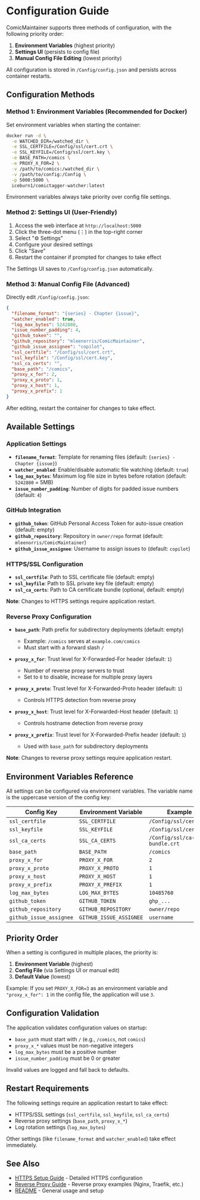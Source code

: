 # Configuration Guide

ComicMaintainer supports three methods of configuration, with the following priority order:

1. **Environment Variables** (highest priority)
2. **Settings UI** (persists to config file)
3. **Manual Config File Editing** (lowest priority)

All configuration is stored in `/Config/config.json` and persists across container restarts.

## Configuration Methods

### Method 1: Environment Variables (Recommended for Docker)

Set environment variables when starting the container:

```bash
docker run -d \
  -e WATCHED_DIR=/watched_dir \
  -e SSL_CERTFILE=/Config/ssl/cert.crt \
  -e SSL_KEYFILE=/Config/ssl/cert.key \
  -e BASE_PATH=/comics \
  -e PROXY_X_FOR=2 \
  -v /path/to/comics:/watched_dir \
  -v /path/to/config:/Config \
  -p 5000:5000 \
  iceburn1/comictagger-watcher:latest
```

Environment variables always take priority over config file settings.

### Method 2: Settings UI (User-Friendly)

1. Access the web interface at `http://localhost:5000`
2. Click the three-dot menu (⋮) in the top-right corner
3. Select "⚙️ Settings"
4. Configure your desired settings
5. Click "Save"
6. Restart the container if prompted for changes to take effect

The Settings UI saves to `/Config/config.json` automatically.

### Method 3: Manual Config File (Advanced)

Directly edit `/Config/config.json`:

```json
{
  "filename_format": "{series} - Chapter {issue}",
  "watcher_enabled": true,
  "log_max_bytes": 5242880,
  "issue_number_padding": 4,
  "github_token": "",
  "github_repository": "mleenorris/ComicMaintainer",
  "github_issue_assignee": "copilot",
  "ssl_certfile": "/Config/ssl/cert.crt",
  "ssl_keyfile": "/Config/ssl/cert.key",
  "ssl_ca_certs": "",
  "base_path": "/comics",
  "proxy_x_for": 2,
  "proxy_x_proto": 1,
  "proxy_x_host": 1,
  "proxy_x_prefix": 1
}
```

After editing, restart the container for changes to take effect.

## Available Settings

### Application Settings

- **`filename_format`**: Template for renaming files (default: `{series} - Chapter {issue}`)
- **`watcher_enabled`**: Enable/disable automatic file watching (default: `true`)
- **`log_max_bytes`**: Maximum log file size in bytes before rotation (default: `5242880` = 5MB)
- **`issue_number_padding`**: Number of digits for padded issue numbers (default: `4`)

### GitHub Integration

- **`github_token`**: GitHub Personal Access Token for auto-issue creation (default: empty)
- **`github_repository`**: Repository in `owner/repo` format (default: `mleenorris/ComicMaintainer`)
- **`github_issue_assignee`**: Username to assign issues to (default: `copilot`)

### HTTPS/SSL Configuration

- **`ssl_certfile`**: Path to SSL certificate file (default: empty)
- **`ssl_keyfile`**: Path to SSL private key file (default: empty)
- **`ssl_ca_certs`**: Path to CA certificate bundle (optional, default: empty)

**Note**: Changes to HTTPS settings require application restart.

### Reverse Proxy Configuration

- **`base_path`**: Path prefix for subdirectory deployments (default: empty)
  - Example: `/comics` serves at `example.com/comics`
  - Must start with a forward slash `/`

- **`proxy_x_for`**: Trust level for X-Forwarded-For header (default: `1`)
  - Number of reverse proxy servers to trust
  - Set to `0` to disable, increase for multiple proxy layers

- **`proxy_x_proto`**: Trust level for X-Forwarded-Proto header (default: `1`)
  - Controls HTTPS detection from reverse proxy

- **`proxy_x_host`**: Trust level for X-Forwarded-Host header (default: `1`)
  - Controls hostname detection from reverse proxy

- **`proxy_x_prefix`**: Trust level for X-Forwarded-Prefix header (default: `1`)
  - Used with `base_path` for subdirectory deployments

**Note**: Changes to reverse proxy settings require application restart.

## Environment Variables Reference

All settings can be configured via environment variables. The variable name is the uppercase version of the config key:

| Config Key | Environment Variable | Example |
|------------|---------------------|---------|
| `ssl_certfile` | `SSL_CERTFILE` | `/Config/ssl/cert.crt` |
| `ssl_keyfile` | `SSL_KEYFILE` | `/Config/ssl/cert.key` |
| `ssl_ca_certs` | `SSL_CA_CERTS` | `/Config/ssl/ca-bundle.crt` |
| `base_path` | `BASE_PATH` | `/comics` |
| `proxy_x_for` | `PROXY_X_FOR` | `2` |
| `proxy_x_proto` | `PROXY_X_PROTO` | `1` |
| `proxy_x_host` | `PROXY_X_HOST` | `1` |
| `proxy_x_prefix` | `PROXY_X_PREFIX` | `1` |
| `log_max_bytes` | `LOG_MAX_BYTES` | `10485760` |
| `github_token` | `GITHUB_TOKEN` | `ghp_...` |
| `github_repository` | `GITHUB_REPOSITORY` | `owner/repo` |
| `github_issue_assignee` | `GITHUB_ISSUE_ASSIGNEE` | `username` |

## Priority Order

When a setting is configured in multiple places, the priority is:

1. **Environment Variable** (highest)
2. **Config File** (via Settings UI or manual edit)
3. **Default Value** (lowest)

Example: If you set `PROXY_X_FOR=3` as an environment variable and `"proxy_x_for": 1` in the config file, the application will use `3`.

## Configuration Validation

The application validates configuration values on startup:

- `base_path` must start with `/` (e.g., `/comics`, not `comics`)
- `proxy_x_*` values must be non-negative integers
- `log_max_bytes` must be a positive number
- `issue_number_padding` must be 0 or greater

Invalid values are logged and fall back to defaults.

## Restart Requirements

The following settings require an application restart to take effect:

- HTTPS/SSL settings (`ssl_certfile`, `ssl_keyfile`, `ssl_ca_certs`)
- Reverse proxy settings (`base_path`, `proxy_x_*`)
- Log rotation settings (`log_max_bytes`)

Other settings (like `filename_format` and `watcher_enabled`) take effect immediately.

## See Also

- [HTTPS Setup Guide](HTTPS_SETUP.md) - Detailed HTTPS configuration
- [Reverse Proxy Guide](REVERSE_PROXY.md) - Reverse proxy examples (Nginx, Traefik, etc.)
- [README](../README.md) - General usage and setup
